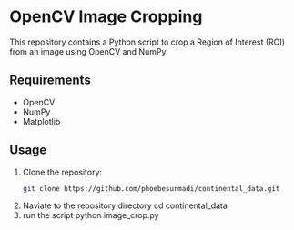 # OpenCV Image Cropping

This repository contains a Python script to crop a Region of Interest (ROI) from an image using OpenCV and NumPy.

## Requirements

- OpenCV
- NumPy
- Matplotlib

## Usage

1. Clone the repository:
   ```bash
   git clone https://github.com/phoebesurmadi/continental_data.git
2. Naviate to the repository directory
    cd continental_data
3. run the script
    python image_crop.py


